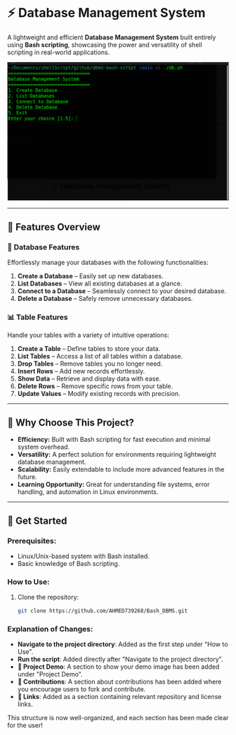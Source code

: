 # ⚡ **Database Management System**  

A lightweight and efficient **Database Management System** built entirely using **Bash scripting**, showcasing the power and versatility of shell scripting in real-world applications.  

![Project Demo](https://github.com/AHMED739268/Bash_DBMS/blob/main/demo.png)  

---

## 🚀 **Features Overview**  

### 📁 **Database Features**  
Effortlessly manage your databases with the following functionalities:  
1. **Create a Database** – Easily set up new databases.  
2. **List Databases** – View all existing databases at a glance.  
3. **Connect to a Database** – Seamlessly connect to your desired database.  
4. **Delete a Database** – Safely remove unnecessary databases.  

### 📊 **Table Features**  
Handle your tables with a variety of intuitive operations:  
1. **Create a Table** – Define tables to store your data.  
2. **List Tables** – Access a list of all tables within a database.  
3. **Drop Tables** – Remove tables you no longer need.  
4. **Insert Rows** – Add new records effortlessly.  
5. **Show Data** – Retrieve and display data with ease.  
6. **Delete Rows** – Remove specific rows from your table.  
7. **Update Values** – Modify existing records with precision.  

---

## 🌟 **Why Choose This Project?**  
- **Efficiency:** Built with Bash scripting for fast execution and minimal system overhead.  
- **Versatility:** A perfect solution for environments requiring lightweight database management.  
- **Scalability:** Easily extendable to include more advanced features in the future.  
- **Learning Opportunity:** Great for understanding file systems, error handling, and automation in Linux environments.  

---

## 🔧 **Get Started**  

### Prerequisites:  
- Linux/Unix-based system with Bash installed.  
- Basic knowledge of Bash scripting.  

### How to Use:  
1. Clone the repository:  
   ```bash  
   git clone https://github.com/AHMED739268/Bash_DBMS.git  


### Explanation of Changes:
- **Navigate to the project directory**: Added as the first step under "How to Use".
- **Run the script**: Added directly after "Navigate to the project directory".
- **📸 Project Demo**: A section to show your demo image has been added under "Project Demo".
- **🤝 Contributions**: A section about contributions has been added where you encourage users to fork and contribute.
- **🔗 Links**: Added as a section containing relevant repository and license links.

This structure is now well-organized, and each section has been made clear for the user!
